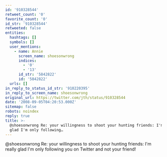 ```yaml
---
id: '910328544'
retweet_count: '0'
favorite_count: '0'
id_str: '910328544'
retweeted: false
entities:
  hashtags: []
  symbols: []
  user_mentions:
    - name: Annie
      screen_name: shoesonwrong
      indices:
        - '0'
        - '13'
      id_str: '5842822'
      id: '5842822'
  urls: []
in_reply_to_status_id_str: '910220395'
in_reply_to_screen_name: shoesonwrong
original_url: https://twitter.com/jth/status/910328544
date: '2008-09-05T04:20:53.000Z'
sitemap: false
robots: noindex
reply: true
title: >-
  @shoesonwrong Re: your willingness to shoot your hunting friends: I'm really
  glad I'm only following…
---
```


@shoesonwrong Re: your willingness to shoot your hunting friends: I'm really glad I'm only following you on Twitter and not your friend!